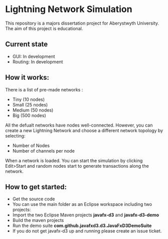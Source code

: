 # Lightning Network Simulation #

This repository is a majors dissertation project for Aberystwyth University. The aim of this project is educational.

## Current state

* GUI: In development
* Routing: In development

## How it works: ##

There is a list of pre-made networks :
 - Tiny (10 nodes)
 - Small (25 nodes)
 - Medium (50 nodes)
 - Big (500 nodes)

All the defualt networks have nodes well-connected. However, you can create a new Lightning Network and choose a different network topology by selecting:
- Number of Nodes
- Number of channels per node

When a network is loaded. You can start the simulation by clicking Edit>Start and random nodes start to generate transactions along the network.

## How to get started: ##

* Get the source code 
* You can use the main folder as an Eclipse workspace including two projects:
* Import the two Eclipse Maven projects **javafx-d3** and **javafx-d3-demo**
* Build the maven projects
* Run the demo suite **com.github.javafxd3.d3.JavaFxD3DemoSuite**
* If you do not get javafx-d3 up and running please create an issue ticket. 
